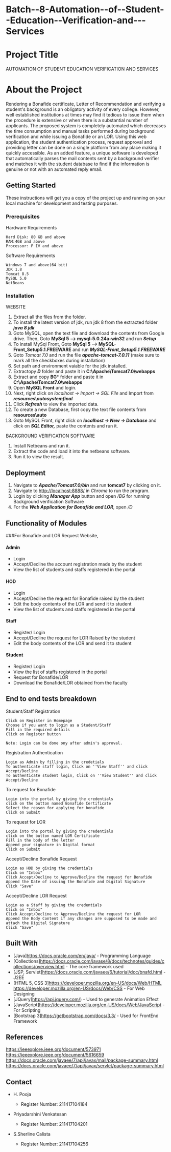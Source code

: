 # Batch--8-Automation--of--Student--Education--Verification-and---Services

# Project Title

AUTOMATION OF STUDENT EDUCATION VERIFICATION AND SERVICES


# About the Project

Rendering a Bonafide certificate, Letter of Recommendation and verifying a student's background is an obligatory activity of every college. However, well established institutions at times may find it tedious to issue them when the procedure is extensive or when there is a substantial number of applicants.
The proposed system is completely automated which decreases the time consumption and manual tasks performed during background verification and while issuing a Bonafide or an LOR. Using this web application, the student authentication process, request approval and providing letter can be done on a single platform from any place making it quickly accessible. As an added feature, a unique software is developed that automatically parses the mail contents sent by a background verifier and matches it with the student database to find if the information is genuine or not with an automated reply email.


## Getting Started

These instructions will get you a copy of the project up and running on your local machine for development and testing purposes.


### Prerequisites

Hardware Requirements

```
Hard Disk: 80 GB and above
RAM:4GB and above
Processor: P IV and above

```
Software Requirements

```
Windows 7 and above(64 bit)
JDK 1.8
Tomcat 8.5
MySQL 5.0
NetBeans
```


### Installation

WEBSITE
1. Extract all the files from the folder.
2. To install the latest version of jdk, run jdk 8 from the extracted folder ***java 8 jdk***
3. Goto MySQL, open the text file and download the contents from Google drive. Then, Goto **MySql 5 --> mysql-5.0.24a-win32** and run ***Setup***
4. To install MySql Front, Goto **MySql 5 --> MySQL-Front_Setup5.1.FREEWARE** and run ***MySQL-Front_Setup5.1.FREEWARE***
5. Goto *Tomcat 7.0* and run the file ***apache-tomcat-7.0.11*** (make sure to mark all the checkboxes during installation)
6. Set path and environment vaiable for the jdk installed. 
7. Extractopy ***D*** folder and paste it in **C:\Apache\Tomcat7.0\webapps**
8. Extract and copy **BG*** folder and paste it in **C:\Apache\Tomcat7.0\webapps**
9. Open **MySQL Front** and login.
10. Next, right click on *localhost -> Import -> SQL File* and Import from ***resources\autosystemfinal***
11. Click ***Refresh*** to view the imported data.
12. To create a new Database, first copy the text file contents from **resources\auto**
13. Goto MySQL Front, right click on ***localhost -> New -> Database*** and click on ***SQL Editor,*** paste the contents and run it.

BACKGROUND VERIFICATION SOFTWARE
1. Install Netbeans and run it.
2. Extract the code and load it into the netbeans software.
3. Run it to view the result.


## Deployment

1. Navigate to ***Apache/Tomcat7.0/bin*** and run **tomcat7** by clicking on it.
2. Navigate to <http://localhost:8888/> in *Chrome* to run the program.
3. Login by clicking ***Manager App*** button and open */BG* for running Background verification Software
4. For the ***Web Application for Bonafide and LOR***, open */D*


## Functionality of Modules 

###For Bonafide and LOR Request Website,

#### Admin
  - Login
  - Accept/Decline the account registration made by the student
  - View the list of students and staffs registered in the portal

#### HOD
  - Login
  - Accept/Decline the request for Bonafide raised by the student
  - Edit the body contents of the LOR and send it to student
  - View the list of students and staffs registered in the portal

#### Staff
  - Register/ Login
  - Accept/Decline the request for LOR Raised by the student
  - Edit the body contents of the LOR and send it to student

#### Student
  - Register/ Login
  - View the list of staffs registered in the portal
  - Request for Bonafide/LOR
  - Download the Bonafide/LOR obtained from the faculty

 

## End to end tests breakdown

Student/Staff Registration

```
Click on Register in Homepage
Choose if you want to login as a Student/Staff
Fill in the required details
Click on Register button

Note: Login can be done ony after admin's approval.
```
Registration Authentication

```
Login as Admin by filling in the credetials
To authenticate staff login, Click on ''View Staff'' and click Accept/Decline
To authenticate student login, Click on ''View Student'' and click Accept/Decline
```

To request for Bonafide

```
Login into the portal by giving the credentials
click on the button named Bonafide Certificate
Select the reason for applying for bonafide
Click on Submit
```
To request for LOR

```
Login into the portal by giving the credentials
click on the button named LOR Certificate
Fill in the body of the letter
Append your signature in Digital format
Click on Submit
```
Accept/Decline Bonafide Request

```
Login as HOD by giving the credentials
Click on "Inbox"
Click Accept/Decline to Approve/Decline the request for Bonafide
Append the Date of issuing the Bonafide and Digital Signature
Click "Save"
```
Accept/Decline LOR Request

```
Login as a Staff by giving the credentials
Click on "Inbox"
Click Accept/Decline to Approve/Decline the request for LOR
Append the Body Content if any changes are supposed to be made and attach the Digital Signature
Click "Save"
```


## Built With

* [Java]<https://docs.oracle.com/en/java/> - Programming Language
* [Collections]<https://docs.oracle.com/javase/8/docs/technotes/guides/collections/overview.html> - The core framework used
* [JSP, Servlet]<https://docs.oracle.com/javaee/6/tutorial/doc/bnafd.html> - J2EE
* [HTML 5, CSS 3]<https://developer.mozilla.org/en-US/docs/Web/HTML> <https://developer.mozilla.org/en-US/docs/Web/CSS> - For Web Designing
* [JQuery]<https://api.jquery.com/>) - Used to generate Animation Effect
* [JavaScript]<https://developer.mozilla.org/en-US/docs/Web/JavaScript> - For Scripting
* [Bootstrap 3]<https://getbootstrap.com/docs/3.3/> - Used for FrontEnd Framework



## References

<https://ieeexplore.ieee.org/document/573971>
<https://ieeexplore.ieee.org/document/5616659>
<https://docs.oracle.com/javaee/7/api/javax/mail/package-summary.html>
<https://docs.oracle.com/javaee/7/api/javax/servlet/package-summary.html>


## Contact

* H. Pooja 
  - Register Number: 211417104184

* Priyadarshini Venkatesan 
  - Register Number: 211417104201

* S.Sherline Calista 
  - Register Number: 211417104256
